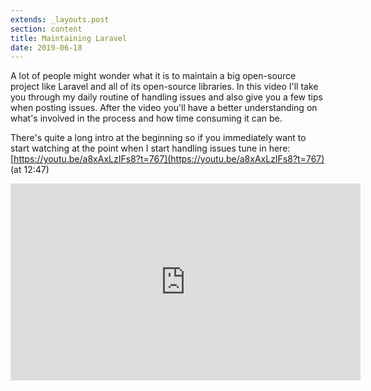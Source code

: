 ```yaml
---
extends: _layouts.post
section: content
title: Maintaining Laravel
date: 2019-06-18
---
```

A lot of people might wonder what it is to maintain a big open-source project like Laravel and all of its open-source libraries. In this video I'll take you through my daily routine of handling issues and also give you a few tips when posting issues. After the video you'll have a better understanding on what's involved in the process and how time consuming it can be.

There's quite a long intro at the beginning so if you immediately want to start watching at the point when I start handling issues tune in here: [https://youtu.be/a8xAxLzIFs8?t=767](https://youtu.be/a8xAxLzIFs8?t=767) (at 12:47)

<div class="video mt-6">
    <iframe width="560" height="315" class="max-w-full" src="https://www.youtube.com/embed/a8xAxLzIFs8" frameborder="0" allow="accelerometer; autoplay; encrypted-media; gyroscope; picture-in-picture" allowfullscreen></iframe>
</div>
